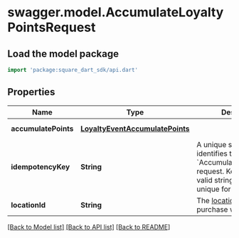 # swagger.model.AccumulateLoyaltyPointsRequest

## Load the model package
```dart
import 'package:square_dart_sdk/api.dart'
```

## Properties
Name | Type | Description | Notes
------------ | ------------- | ------------- | -------------
**accumulatePoints** | [**LoyaltyEventAccumulatePoints**](LoyaltyEventAccumulatePoints.md) |  | [default to null]
**idempotencyKey** | **String** | A unique string that identifies the &#x60;AccumulateLoyaltyPoints&#x60; request.  Keys can be any valid string but must be unique for every request. | [default to null]
**locationId** | **String** | The [location](https://developer.squareup.com/reference/square_2023-12-13/objects/Location) where the purchase was made. | [default to null]

[[Back to Model list]](../README.md#documentation-for-models) [[Back to API list]](../README.md#documentation-for-api-endpoints) [[Back to README]](../README.md)

